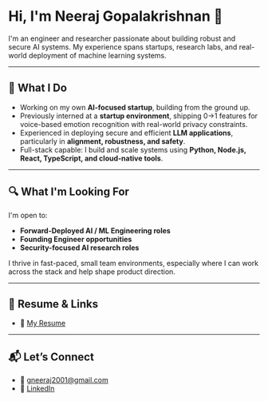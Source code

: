# Hi, I'm Neeraj Gopalakrishnan 👋

I'm an engineer and researcher passionate about building robust and secure AI systems. My experience spans startups, research labs, and real-world deployment of machine learning systems.

---

## 🚀 What I Do

- Working on my own **AI-focused startup**, building from the ground up.
- Previously interned at a **startup environment**, shipping 0→1 features for voice-based emotion recognition with real-world privacy constraints.
- Experienced in deploying secure and efficient **LLM applications**, particularly in **alignment, robustness, and safety**.
- Full-stack capable: I build and scale systems using **Python, Node.js, React, TypeScript, and cloud-native tools**.

---

## 🔍 What I'm Looking For

I'm open to:
- **Forward-Deployed AI / ML Engineering roles**
- **Founding Engineer opportunities**
- **Security-focused AI research roles**

I thrive in fast-paced, small team environments, especially where I can work across the stack and help shape product direction.

---

## 📄 Resume & Links

- 📄 [My Resume](https://github.com/gneeraj2001/gneeraj2001/blob/main/Resume_Neeraj_Updated%20(1).pdf)

---

## 📬 Let’s Connect

- 📧 gneeraj2001@gmail.com
- 🔗 [LinkedIn](https://linkedin.com/in/neeraj-g2001)

